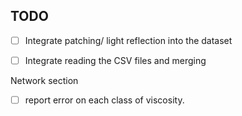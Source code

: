 ## TODO
- [ ] Integrate patching/ light reflection into the dataset
- [ ] Integrate reading the CSV files and merging



Network section
- [ ] report error on each class of viscosity.
